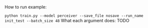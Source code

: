 How to run example:

``
python train.py --model perceiver --save_file nosave --run_name init_test --batch_size 48
``
What each argument does:
TODO